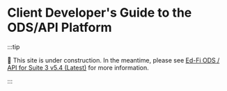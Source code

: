 # Client Developer's Guide to the ODS/API Platform

:::tip

🚧 This site is under construction. In the meantime, please see
[Ed-Fi ODS / API for Suite 3 v5.4 (Latest)](https://edfi.atlassian.net/wiki/spaces/ODSAPIS3V72/overview)
for more information.

:::
